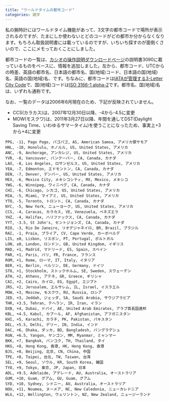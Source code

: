 ```yaml
---
title: "ワールドタイムの都市コード"
categories: 雑学
---
```


私の腕時計にはワールドタイム機能があって、3文字の都市コードで場所が表示されるのですが、たまにしか使わないとどのコードがどの都市か分からなくなります。もちろん取扱説明書には載っているのですが、いちいち探すのが面倒くさいので、ここにメモっておくことにしました。

都市コードの一覧は、[カシオの操作説明ダウンロードページ](http://casio.jp/support/wat/manual/)の説明書3090に載っているものをベースに、情報を追加しました。左から、都市コード、UTCからの時差、英語の都市名、日本語の都市名、国(地域)コード、日本語の国(地域)名、英語の国(地域)名、です。ちなみに、都市コードは[IATAが管理する3-Letter City Code](http://www.iata.org/ps/publications/Pages/code-search.aspx)で、国(地域)コードは[ISO 3166-1 alpha-2](http://www.iso.org/iso/country_codes/iso_3166_code_lists/country_names_and_code_elements.htm)です。都市名、国(地域)名は、いずれも通称です。

なお、一覧のデータは2006年6月現在のため、下記が反映されていません。

- CCS(カラカス)は、2007年12月30日以降、-4から-4.5に変更
- MOW(モスクワ)は、2011年3月27日以降、年間を通してDST(Daylight Saving Time、いわゆるサマータイム)を使うことになったため、事実上+3から+4に変更

```plaintext
PPG, -11, Pago Pago, パゴパゴ, AS, American Samoa, アメリカ領サモア
HNL, -10, Honolulu, ホノルル, US, United States, アメリカ
ANC, -9, Anchorage, アンカレジ, US, United States, アメリカ
YVR, -8, Vancouver, バンクーバー, CA, Canada, カナダ
LAX, -8, Los Angeles, ロサンゼルス, US, United States, アメリカ
YEA, -7, Edmonton, エドモントン, CA, Canada, カナダ
DEN, -7, Denver, デンバー, US, United States, アメリカ
MEX, -6, Mexico City, メキシコシティ, MX, Mexico, メキシコ
YWG, -6, Winnipeg, ウィニペグ, CA, Canada, カナダ
CHI, -6, Chicago, シカゴ, US, United States, アメリカ
MIA, -5, Miami, マイアミ, US, United States, アメリカ
YTO, -5, Toronto, トロント, CA, Canada, カナダ
NYC, -5, New York, ニューヨーク, US, United States, アメリカ
CCS, -4, Caracas, カラカス, VE, Venezuela, ベネズエラ
YHZ, -4, Halifax, ハリファックス, CA, Canada, カナダ
YYT, -3.5, St John's, セントジョンズ, CA, Canada, カナダ
RIO, -3, Rio De Janeiro, リオデジャネイロ, BR, Brazil, ブラジル
RAI, -1, Praia, プライア, CV, Cape Verde, カーボベルデ
LIS, ±0, Lisbon, リスボン, PT, Portugal, ポルトガル
LON, ±0, London, ロンドン, GB, United Kingdom, イギリス
MAD, +1, Madrid, マドリード, ES, Spain, スペイン
PAR, +1, Paris, パリ, FR, France, フランス
ROM, +1, Rome, ローマ, IT, Italy, イタリア
BER, +1, Berlin, ベルリン, DE, Germany, ドイツ
STO, +1, Stockholm, ストックホルム, SE, Sweden, スウェーデン
ATH, +2, Athens, アテネ, GR, Greece, ギリシャ
CAI, +2, Cairo, カイロ, EG, Egypt, エジプト
JRS, +2, Jerusalem, エルサレム, IL, Israel, イスラエル
MOW, +3, Moscow, モスクワ, RU, Russia, ロシア
JED, +3, Jeddah, ジェッダ, SA, Saudi Arabia, サウジアラビア
THR, +3.5, Tehran, テヘラン, IR, Iran, イラン
DXB, +4, Dubai, ドバイ, AE, United Arab Emirates, アラブ首長国連邦
KBL, +4.5, Kabul, カブール, AF, Afghanistan, アフガニスタン
KHI, +5, Karachi, カラチ, PK, Pakistan, パキスタン
DEL, +5.5, Delhi, デリー, IN, India, インド
DAC, +6, Dhaka, ダッカ, BD, Bangladesh, バングラデシュ
RGN, +6.5, Yangon, ヤンゴン, MM, Myanmar, ミャンマー
BKK, +7, Bangkok, バンコク, TH, Thailand, タイ
HKG, +8, Hong Kong, 香港, HK, Hong Kong, 香港
BJS, +8, Beijing, 北京, CN, China, 中国
TPE, +8, Taipei, 台北, TW, Taiwan, 台湾
SEL, +9, Seoul, ソウル, KR, South Korea, 韓国
TYO, +9, Tokyo, 東京, JP, Japan, 日本
ADL, +9.5, Adelaide, アデレード, AU, Australia, オーストラリア
GUM, +10, Guam, グアム, GU, Guam, グアム
SYD, +10, Sydney, シドニー, AU, Australia, オーストラリア
NOU, +11, Noumea, ヌーメア, NC, New Caledonia, ニューカレドニア
WLG, +12, Wellington, ウェリントン, NZ, New Zealand, ニュージーランド
```
